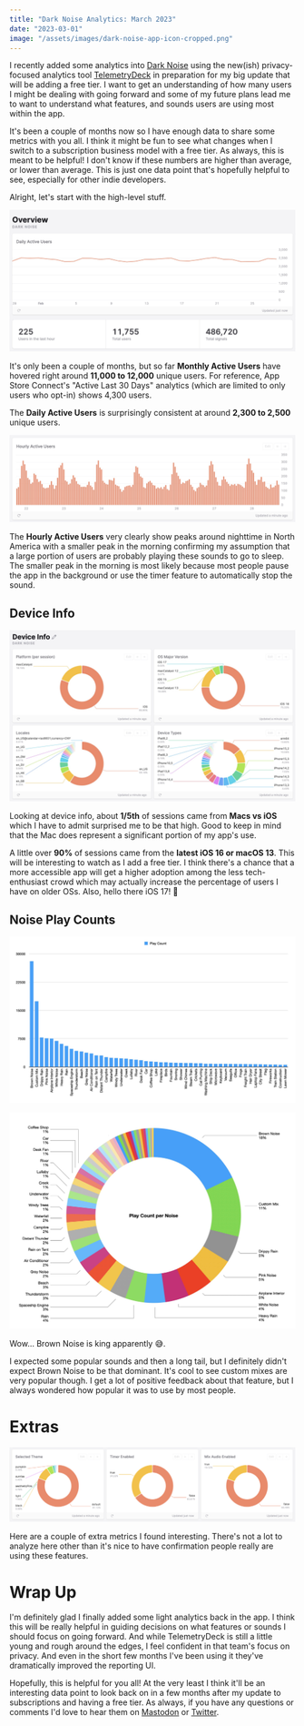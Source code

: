 ```yaml
---
title: "Dark Noise Analytics: March 2023"
date: "2023-03-01"
image: "/assets/images/dark-noise-app-icon-cropped.png"
---
```


I recently added some analytics into [Dark Noise](https://darknoise.app/) using the new(ish) privacy-focused analytics tool [TelemetryDeck](https://telemetrydeck.com/) in preparation for my big update that will be adding a free tier. I want to get an understanding of how many users I might be dealing with going forward and some of my future plans lead me to want to understand what features, and sounds users are using most within the app.

It's been a couple of months now so I have enough data to share some metrics with you all. I think it might be fun to see what changes when I switch to a subscription business model with a free tier. As always, this is meant to be helpful! I don't know if these numbers are higher than average, or lower than average. This is just one data point that's hopefully helpful to see, especially for other indie developers.

Alright, let's start with the high-level stuff.

![Dark Noise 2023 Stats Overview](/assets/posts/2023/03/01/dark-noise-stats-2023-overview.jpg)

It's only been a couple of months, but so far **Monthly Active Users** have hovered right around **11,000 to 12,000** unique users. For reference, App Store Connect's "Active Last 30 Days" analytics (which are limited to only users who opt-in) shows 4,300 users.

The **Daily Active Users** is surprisingly consistent at around **2,300 to 2,500** unique users.

![Dark Noise 2023 Stats Hourly Active Users](/assets/posts/2023/03/01/dark-noise-stats-2023-hourly-active.jpg)

The **Hourly Active Users** very clearly show peaks around nighttime in North America with a smaller peak in the morning confirming my assumption that a large portion of users are probably playing these sounds to go to sleep. The smaller peak in the morning is most likely because most people pause the app in the background or use the timer feature to automatically stop the sound.

## Device Info

![Dark Noise 2023 Stats Device Info](/assets/posts/2023/03/01/dark-noise-stats-2023-device-info.jpg)

Looking at device info, about **1/5th** of sessions came from **Macs vs iOS** which I have to admit surprised me to be that high. Good to keep in mind that the Mac does represent a significant portion of my app's use.

A little over **90%** of sessions came from the **latest iOS 16 or macOS 13**. This will be interesting to watch as I add a free tier. I think there's a chance that a more accessible app will get a higher adoption among the less tech-enthusiast crowd which may actually increase the percentage of users I have on older OSs. Also, hello there iOS 17! 👋

## Noise Play Counts

![Dark Noise 2023 Stats Device Info](/assets/posts/2023/03/01/dark-noise-stats-2023-noise-bar.jpg)

![Dark Noise 2023 Stats Noise Count Donut](/assets/posts/2023/03/01/dark-noise-stats-2023-noise-donut.jpg)

Wow... Brown Noise is king apparently 😅.

I expected some popular sounds and then a long tail, but I definitely didn't expect Brown Noise to be that dominant. It's cool to see custom mixes are very popular though. I get a lot of positive feedback about that feature, but I always wondered how popular it was to use by most people.

# Extras

![Dark Noise 2023 Stats Extras](/assets/posts/2023/03/01/dark-noise-stats-2023-extras.jpg)

Here are a couple of extra metrics I found interesting. There's not a lot to analyze here other than it's nice to have confirmation people really are using these features.

# Wrap Up

I'm definitely glad I finally added some light analytics back in the app. I think this will be really helpful in guiding decisions on what features or sounds I should focus on going forward. And while TelemetryDeck is still a little young and rough around the edges, I feel confident in that team's focus on privacy. And even in the short few months I've been using it they've dramatically improved the reporting UI.

Hopefully, this is helpful for you all! At the very least I think it'll be an interesting data point to look back on in a few months after my update to subscriptions and having a free tier. As always, if you have any questions or comments I'd love to hear them on [Mastodon](https://mastodon.social/@charliemchapman) or [Twitter](https://twitter.com/_chuckyc).